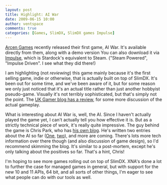 ```yaml
---
layout: post
title: Highlight: AI War
date: 2009-06-15 10:00
author: ventspace
comments: true
categories: [Games, SlimDX, SlimDX games Impulse]
---
```

<a href="http://www.arcengames.com/">Arcen Games</a> recently released their first game, AI War. It's available directly from them, along with a demo version You can also download it via <a href="http://www.impulsedriven.com/aiwar">Impulse</a>, which is Stardock's equivalent to Steam. ("Steam Powered", "Impulse Driven". I see what they did there!)

I am highlighting (not <em>reviewing</em>) this game mainly because it's the first selling game, indie or otherwise, that is actually built on top of SlimDX. It's been out for some time, and we've been aware of it, but for some reason we only just noticed that it's an actual title rather than just another hobbyist pseudo-game. Visually it's not terribly sophisticated, but that's simply not the point. The <a href="http://www.ukgamer.co.uk/2009/06/ai-war-fleet-command.html">UK Gamer blog has a review</a>, for some more discussion of the actual gameplay.

What is interesting about AI War is, well, the AI. Since I haven't actually played the game yet, I can't actually tell you how effective it is. But as a strictly technical piece of work, it's really quite impressive. The guy behind the game is Chris Park, who has <a href="http://christophermpark.blogspot.com/">his own blog</a>. He's written two entries about the AI so far (<a href="http://christophermpark.blogspot.com/2009/06/designing-emergent-ai-part-1.html">One</a>, <a href="http://christophermpark.blogspot.com/2009/06/designing-emergeno-ai-part-1.html">two</a>), and more are coming. There's lots more tech information over there though (and also discussion of game design), so I'd recommend skimming the blog. It's similar to a post-mortem, except he's only talking about the positives so far. That's a hint, Chris!

I'm hoping to see more games rolling out on top of SlimDX. XNA's done a lot to further the case for managed games in general, but with support for the new 10 and 11 APIs, 64 bit, and all sorts of other things, I'm eager to see what people can do with our tools as well.
